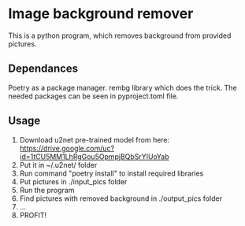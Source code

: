 # Image background remover

This is a python program, which removes background from provided pictures.

## Dependances

Poetry as a package manager.
rembg library which does the trick.
The needed packages can be seen in pyproject.toml file.

## Usage

1. Download u2net pre-trained model from here: https://drive.google.com/uc?id=1tCU5MM1LhRgGou5OpmpjBQbSrYIUoYab
2. Put it in ~/.u2net/ folder
3. Run command "poetry install" to install required libraries
4. Put pictures in ./input_pics folder
5. Run the program
6. Find pictures with removed background in ./output_pics folder
7. ...
8. PROFIT!
